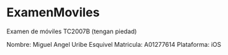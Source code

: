 # ExamenMoviles
Examen de móviles TC2007B (tengan piedad)

Nombre: Miguel Angel Uribe Esquivel
Matricula: A01277614
Plataforma: iOS
